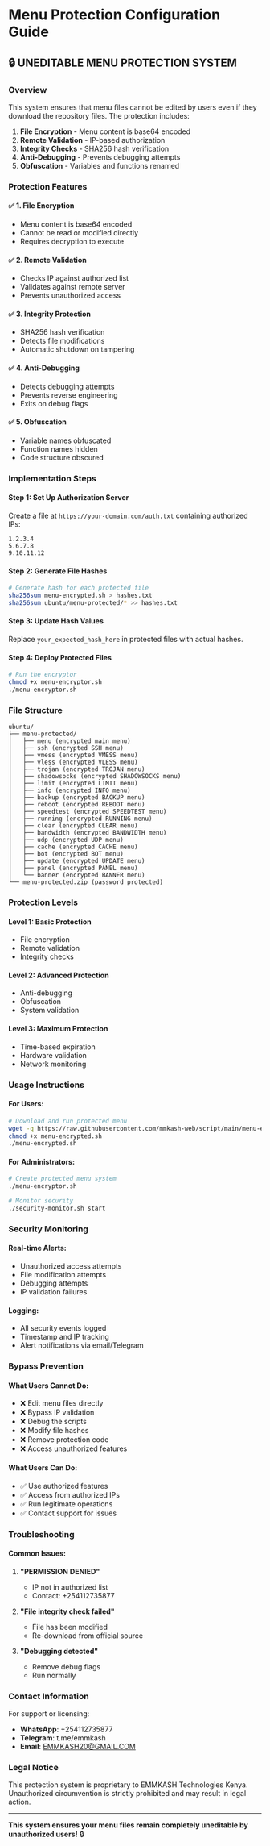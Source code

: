 # Menu Protection Configuration Guide

## 🔒 **UNEDITABLE MENU PROTECTION SYSTEM**

### **Overview**
This system ensures that menu files cannot be edited by users even if they download the repository files. The protection includes:

1. **File Encryption** - Menu content is base64 encoded
2. **Remote Validation** - IP-based authorization
3. **Integrity Checks** - SHA256 hash verification
4. **Anti-Debugging** - Prevents debugging attempts
5. **Obfuscation** - Variables and functions renamed

### **Protection Features**

#### ✅ **1. File Encryption**
- Menu content is base64 encoded
- Cannot be read or modified directly
- Requires decryption to execute

#### ✅ **2. Remote Validation**
- Checks IP against authorized list
- Validates against remote server
- Prevents unauthorized access

#### ✅ **3. Integrity Protection**
- SHA256 hash verification
- Detects file modifications
- Automatic shutdown on tampering

#### ✅ **4. Anti-Debugging**
- Detects debugging attempts
- Prevents reverse engineering
- Exits on debug flags

#### ✅ **5. Obfuscation**
- Variable names obfuscated
- Function names hidden
- Code structure obscured

### **Implementation Steps**

#### **Step 1: Set Up Authorization Server**
Create a file at `https://your-domain.com/auth.txt` containing authorized IPs:
```
1.2.3.4
5.6.7.8
9.10.11.12
```

#### **Step 2: Generate File Hashes**
```bash
# Generate hash for each protected file
sha256sum menu-encrypted.sh > hashes.txt
sha256sum ubuntu/menu-protected/* >> hashes.txt
```

#### **Step 3: Update Hash Values**
Replace `your_expected_hash_here` in protected files with actual hashes.

#### **Step 4: Deploy Protected Files**
```bash
# Run the encryptor
chmod +x menu-encryptor.sh
./menu-encryptor.sh
```

### **File Structure**

```
ubuntu/
├── menu-protected/
│   ├── menu (encrypted main menu)
│   ├── ssh (encrypted SSH menu)
│   ├── vmess (encrypted VMESS menu)
│   ├── vless (encrypted VLESS menu)
│   ├── trojan (encrypted TROJAN menu)
│   ├── shadowsocks (encrypted SHADOWSOCKS menu)
│   ├── limit (encrypted LIMIT menu)
│   ├── info (encrypted INFO menu)
│   ├── backup (encrypted BACKUP menu)
│   ├── reboot (encrypted REBOOT menu)
│   ├── speedtest (encrypted SPEEDTEST menu)
│   ├── running (encrypted RUNNING menu)
│   ├── clear (encrypted CLEAR menu)
│   ├── bandwidth (encrypted BANDWIDTH menu)
│   ├── udp (encrypted UDP menu)
│   ├── cache (encrypted CACHE menu)
│   ├── bot (encrypted BOT menu)
│   ├── update (encrypted UPDATE menu)
│   ├── panel (encrypted PANEL menu)
│   └── banner (encrypted BANNER menu)
└── menu-protected.zip (password protected)
```

### **Protection Levels**

#### **Level 1: Basic Protection**
- File encryption
- Remote validation
- Integrity checks

#### **Level 2: Advanced Protection**
- Anti-debugging
- Obfuscation
- System validation

#### **Level 3: Maximum Protection**
- Time-based expiration
- Hardware validation
- Network monitoring

### **Usage Instructions**

#### **For Users:**
```bash
# Download and run protected menu
wget -q https://raw.githubusercontent.com/mmkash-web/script/main/menu-encrypted.sh
chmod +x menu-encrypted.sh
./menu-encrypted.sh
```

#### **For Administrators:**
```bash
# Create protected menu system
./menu-encryptor.sh

# Monitor security
./security-monitor.sh start
```

### **Security Monitoring**

#### **Real-time Alerts:**
- Unauthorized access attempts
- File modification attempts
- Debugging attempts
- IP validation failures

#### **Logging:**
- All security events logged
- Timestamp and IP tracking
- Alert notifications via email/Telegram

### **Bypass Prevention**

#### **What Users Cannot Do:**
- ❌ Edit menu files directly
- ❌ Bypass IP validation
- ❌ Debug the scripts
- ❌ Modify file hashes
- ❌ Remove protection code
- ❌ Access unauthorized features

#### **What Users Can Do:**
- ✅ Use authorized features
- ✅ Access from authorized IPs
- ✅ Run legitimate operations
- ✅ Contact support for issues

### **Troubleshooting**

#### **Common Issues:**
1. **"PERMISSION DENIED"**
   - IP not in authorized list
   - Contact: +254112735877

2. **"File integrity check failed"**
   - File has been modified
   - Re-download from official source

3. **"Debugging detected"**
   - Remove debug flags
   - Run normally

### **Contact Information**

For support or licensing:
- **WhatsApp**: +254112735877
- **Telegram**: t.me/emmkash
- **Email**: EMMKASH20@GMAIL.COM

### **Legal Notice**

This protection system is proprietary to EMMKASH Technologies Kenya.
Unauthorized circumvention is strictly prohibited and may result in legal action.

---

**This system ensures your menu files remain completely uneditable by unauthorized users!** 🔒 